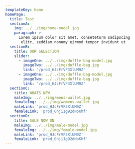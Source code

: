 ```yaml
---
templateKey: home
homePage:
  title: Test
  sectionA:
    img: ../../img/home-model.jpg
    paragraph: >-
      Lorem ipsum dolor sit amet, conseteturm sadipscing
       elitr, seddiam nonumy eirmod tempor invidunt ut
  sectionB:
    title: OUR SELECTION
    slider:
      - imageOne: ../../img/duffle-bag-model.jpg
        imageTwo: ../../img/duffle-bag.jpg
        link: '/prod_HJcFrVF3XlUM9Z'
      - imageOne: ../../img/duffle-bag-model.jpg
        imageTwo: ../../img/duffle-bag.jpg
        link: '/prod_HJcFrVF3XlUM9Z'
  sectionC:
    title: WHATS NEW
    maleImg: ../../img/mens-wallet.jpg
    femaleImg: ../../img/womens-wallet.jpg
    maleLink: 'prod_HJcFrVF3XlUM9Z'
    femaleLink: 'prod_GhjiIg92dNoKhf' 
  sectionD:
    title: SALE NOW ON
    maleImg: ../../img/male-model.jpg
    femaleImg: ../../img/female-model.jpg
    maleLink: 'prod_HJcFrVF3XlUM9Z'
    femaleLink: 'prod_GhjiIg92dNoKhf'  
---
```

